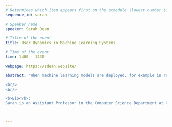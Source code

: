 ```yaml
---
# Determines which item appears first on the schedule (lowest number (0) appears first)
sequence_id: sarah

# Speaker name
speaker: Sarah Dean 

# Title of the event
title: User Dynamics in Machine Learning Systems 

# Time of the event
time: 1400 - 1430

webpage: https://sdean.website/ 

abstract: "When machine learning models are deployed, for example in recommender systems, they can affect the distribution on which they operate. Such endogenous distribution shifts arise due to the impact of decisions on individuals, and these effects can cause issues like polarization and bias amplification. In this talk, I will discuss models of impact at a variety of levels: users consuming content, producers creating it, and learning-based services who serve it. I will draw on recent work on preference dynamics in personalized recommendation, producer competition under algorithmic curation, and multi-learner participation dynamics. Time permitting, I will introduce a perspective based on the unifying framework of dynamical systems, and outline open problems.

<br/>
<br/>

<b>Bio</b>:
Sarah is an Assistant Professor in the Computer Science Department at Cornell. She is interested in the interplay between optimization, machine learning, and dynamics, and her research focuses on understanding the fundamentals of data-driven control and decision-making. This work is grounded in and inspired by applications ranging from robotics to recommendation systems. Sarah has a PhD in EECS from UC Berkeley and did a postdoc at the University of Washington."



---
```

